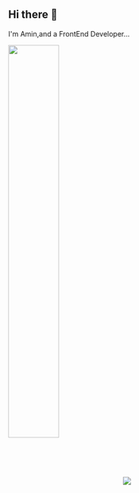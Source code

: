 ## Hi there 👋

I'm Amin,and a FrontEnd Developer...

<a padding='10px' href="https://github.com/amin-da">
<img align="center" width='45%' src="https://github-readme-stats.vercel.app/api?username=amin-da&show_icons=true&count_private=true&include_all_commits=true&theme=nightowl"/></a>

<a href="https://github.com/amin-da">
 <img align="center" margin='7px' src="https://github-readme-stats.vercel.app/api/top-langs/?username=anuraghazra&layout=compact&theme=nightowl" />

 </a>

